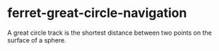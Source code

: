 ferret-great-circle-navigation
===============

A great circle track is the shortest distance between two points on the surface of a sphere.
